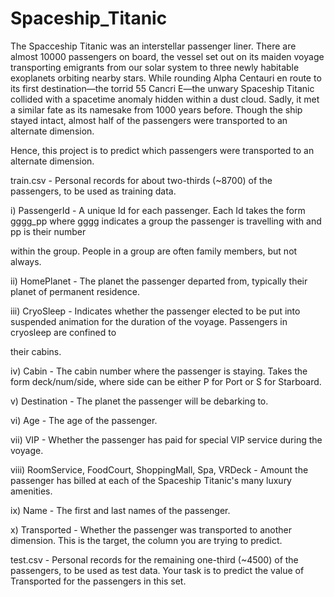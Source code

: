 # Spaceship_Titanic

The Spacceship Titanic was an interstellar passenger liner. There are almost 10000 passengers on board, the vessel set out on its maiden voyage transporting emigrants
from our solar system to three newly habitable exoplanets orbiting nearby stars. While rounding Alpha Centauri en route to its first destination—the 
torrid 55 Cancri E—the unwary Spaceship Titanic collided with a spacetime anomaly hidden within a dust cloud. Sadly, it met a similar fate as its namesake from 1000 years before. Though the ship stayed intact, almost half of the passengers were transported to an alternate dimension.

Hence, this project is to predict which passengers were transported to an alternate dimension. 



train.csv - Personal records for about two-thirds (~8700) of the passengers, to be used as training data.

i) PassengerId - A unique Id for each passenger. Each Id takes the form gggg_pp where gggg indicates a group the passenger is travelling with and pp is their number 

within the group. People in a group are often family members, but not always.

ii) HomePlanet - The planet the passenger departed from, typically their planet of permanent residence.

iii) CryoSleep - Indicates whether the passenger elected to be put into suspended animation for the duration of the voyage. Passengers in cryosleep are confined to 

their cabins.

iv) Cabin - The cabin number where the passenger is staying. Takes the form deck/num/side, where side can be either P for Port or S for Starboard.

v) Destination - The planet the passenger will be debarking to.

vi) Age - The age of the passenger.

vii) VIP - Whether the passenger has paid for special VIP service during the voyage.

viii) RoomService, FoodCourt, ShoppingMall, Spa, VRDeck - Amount the passenger has billed at each of the Spaceship Titanic's many luxury amenities.

ix) Name - The first and last names of the passenger.

x) Transported - Whether the passenger was transported to another dimension. This is the target, the column you are trying to predict.



test.csv - Personal records for the remaining one-third (~4500) of the passengers, to be used as test data. Your task is to predict the value of Transported
for the passengers in this set.
